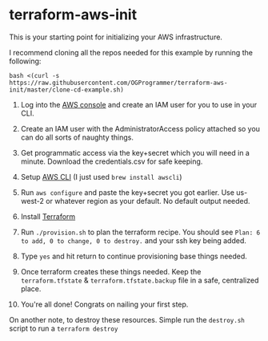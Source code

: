 # terraform-aws-init

This is your starting point for initializing your AWS infrastructure.

I recommend cloning all the repos needed for this example by running the following:

`bash <(curl -s https://raw.githubusercontent.com/OGProgrammer/terraform-aws-init/master/clone-cd-example.sh)`

1. Log into the [AWS console](https://aws.amazon.com) and create an IAM user for you to use in your CLI.

2. Create an IAM user with the AdministratorAccess policy attached so you can do all sorts of naughty things.

3. Get programmatic access via the key+secret which you will need in a minute. Download the credentials.csv for safe keeping.

4. Setup [AWS CLI](http://docs.aws.amazon.com/cli/latest/userguide/installing.html) (I just used `brew install awscli`)

5. Run `aws configure` and paste the key+secret you got earlier. Use us-west-2 or whatever region as your default. No default output needed.

6. Install [Terraform](https://www.terraform.io/downloads.html)

7. Run `./provision.sh` to plan the terraform recipe. You should see `Plan: 6 to add, 0 to change, 0 to destroy.` and your ssh key being added.

8. Type `yes` and hit return to continue provisioning base things needed.

9. Once terraform creates these things needed. Keep the `terraform.tfstate` & `terraform.tfstate.backup` file in a safe, centralized place.

10. You're all done! Congrats on nailing your first step.

On another note, to destroy these resources. Simple run the `destroy.sh` script to run a `terraform destroy`

